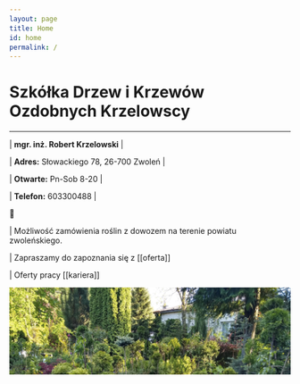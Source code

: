 ```yaml
---
layout: page
title: Home
id: home
permalink: /
---
```

# Szkółka Drzew i Krzewów Ozdobnych Krzelowscy 
<hr />


| **mgr. inż. Robert Krzelowski** |

| **Adres:** Słowackiego 78, 26-700 Zwoleń |

| **Otwarte:** Pn-Sob 8-20 |

| **Telefon:** 603300488 |

 🌱

 | Możliwość zamówienia roślin z dowozem na terenie powiatu zwoleńskiego.

 | Zapraszamy do zapoznania się z [[oferta]]

 | Oferty pracy [[kariera]]

<img src="/assets/roszlyn6.jpg"/>

<style>
  .wrapper {
    max-width: 46em;
    text-align: center;
  }
  .div {
  max-width: 46em;
  text-align: left;
  }
</style>
